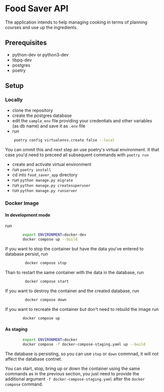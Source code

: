 # Food Saver API
The application intends to help managing cooking in terms of planning courses and use up the ingredients.

## Prerequisites
- python-dev or python3-dev
- libpq-dev
- postgres
- poetry

## Setup

### Locally

- clone the repository
- create the postgres database
- edit the `sample_env` file providing your credentials and other variables (as db name) and save it as `.env` file
- run
```bash
    poetry config virtualenvs.create false --local
```
You can ommit this and next step an use poetry's virtual environment. It that case you'd need to preceed all
subsequent commands with `poetry run`
- create and activate virtual environment
- run `poetry install`
- cd into `food_saver_app` directory
- run `python manage.py migrate`
- run `python manage.py createsuperuser`
- run `python manage.py runserver`

### Docker Image
#### In development mode
run
```bash
        export ENVIRONMENT=docker-dev
        docker compose up --build
```
If you want to stop the container but have the data you've entered to database persist, run

```bash
         docker compose stop
```

Than to restart the same container with the data in the database, run

```bash
         docker compose start
```

If you want to destroy the container and the created database, run

```bash
         docker compose down
```

If you want to recreate the container but don't need to rebuild the image run
```bash
        docker compose up
```


#### As staging
```bash
        export ENVIRONMENT=docker
        docker compose -f docker-compose-staging.yaml up --build
```
The database is persisting, so you can use `stop` or `down` commnad, it will not affect the database contnet.

You can start, stop, bring up or down the container using the same commands as in the previous section, you just need
to provide the additional argument `-f docker-compose-staging.yaml` after the `docker compose` command.

